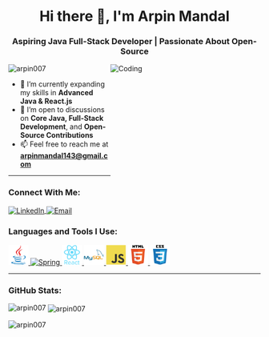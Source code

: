 <h1 align="center">Hi there 👋, I'm Arpin Mandal</h1>
<h3 align="center">Aspiring Java Full-Stack Developer | Passionate About Open-Source</h3>

<img align="right" alt="Coding" height="300" width="300" src="https://i.pinimg.com/736x/46/0c/7a/460c7ae265e78ba3b4a29b67046c5414.jpg"/>

<p align="left"> 
    <img src="https://komarev.com/ghpvc/?username=arpin007&label=Profile%20Views&color=0e75b6&style=flat" alt="arpin007" /> 
</p>

- 🌱 I’m currently expanding my skills in **Advanced Java & React.js**  
- 💬 I’m open to discussions on **Core Java, Full-Stack Development**, and **Open-Source Contributions**  
- 📫 Feel free to reach me at **arpinmandal143@gmail.com**

---

<h3 align="left">Connect With Me:</h3>
<p align="left">
    <a href="https://linkedin.com/in/arpin-mandal" target="blank">
        <img align="center" src="https://raw.githubusercontent.com/rahuldkjain/github-profile-readme-generator/master/src/images/icons/Social/linked-in-alt.svg" alt="LinkedIn" height="30" width="40"/>
    </a>
    <a href="mailto:arpinmandal143@gmail.com" target="blank">
        <img align="center" src="https://upload.wikimedia.org/wikipedia/commons/thumb/e/ec/Circle-icons-mail.svg/1024px-Circle-icons-mail.svg.png" alt="Email" height="30" width="40"/>
    </a>
</p>

<h3 align="left">Languages and Tools I Use:</h3>
<p align="left"> 
    <a href="https://www.java.com" target="_blank" rel="noreferrer"> 
        <img src="https://raw.githubusercontent.com/devicons/devicon/master/icons/java/java-original.svg" alt="Java" width="40" height="40"/> 
    </a> 
    <a href="https://spring.io/" target="_blank" rel="noreferrer"> 
        <img src="https://www.vectorlogo.zone/logos/springio/springio-icon.svg" alt="Spring" width="40" height="40"/> 
    </a> 
    <a href="https://reactjs.org/" target="_blank" rel="noreferrer"> 
        <img src="https://raw.githubusercontent.com/devicons/devicon/master/icons/react/react-original-wordmark.svg" alt="React" width="40" height="40"/> 
    </a> 
    <a href="https://www.mysql.com/" target="_blank" rel="noreferrer"> 
        <img src="https://raw.githubusercontent.com/devicons/devicon/master/icons/mysql/mysql-original-wordmark.svg" alt="MySQL" width="40" height="40"/> 
    </a> 
    <a href="https://developer.mozilla.org/en-US/docs/Web/JavaScript" target="_blank" rel="noreferrer"> 
        <img src="https://raw.githubusercontent.com/devicons/devicon/master/icons/javascript/javascript-original.svg" alt="JavaScript" width="40" height="40"/> 
    </a> 
    <a href="https://www.w3.org/html/" target="_blank" rel="noreferrer"> 
        <img src="https://raw.githubusercontent.com/devicons/devicon/master/icons/html5/html5-original-wordmark.svg" alt="HTML5" width="40" height="40"/> 
    </a> 
    <a href="https://www.w3schools.com/css/" target="_blank" rel="noreferrer"> 
        <img src="https://raw.githubusercontent.com/devicons/devicon/master/icons/css3/css3-original-wordmark.svg" alt="CSS3" width="40" height="40"/> 
    </a> 
</p>

---

<h3 align="left">GitHub Stats:</h3>
<p>
    <img align="left" src="https://github-readme-stats.vercel.app/api/top-langs?username=arpin007&show_icons=true&locale=en&layout=compact" alt="arpin007" />
</p>

<p>&nbsp;<img align="center" src="https://github-readme-stats.vercel.app/api?username=arpin007&show_icons=true&locale=en" alt="arpin007" /></p>

<p><img align="center" src="https://github-readme-streak-stats.herokuapp.com/?user=arpin007&" alt="arpin007" /></p>
